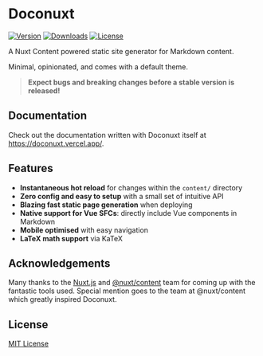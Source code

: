 # Doconuxt

[npm]: https://www.npmjs.com/package/doconuxt "Package"
[license]: https://github.com/AaronCQL/doconuxt/blob/master/LICENSE "License"

[![Version](https://img.shields.io/npm/v/doconuxt)][npm]
[![Downloads](https://img.shields.io/npm/dm/doconuxt)][npm]
[![License](https://img.shields.io/npm/l/doconuxt)][license]

A Nuxt Content powered static site generator for Markdown content.

Minimal, opinionated, and comes with a default theme.

> **Expect bugs and breaking changes before a stable version is released!**

## Documentation

Check out the documentation written with Doconuxt itself at <https://doconuxt.vercel.app/>.

## Features

- **Instantaneous hot reload** for changes within the `content/` directory
- **Zero config and easy to setup** with a small set of intuitive API
- **Blazing fast static page generation** when deploying
- **Native support for Vue SFCs**: directly include Vue components in Markdown
- **Mobile optimised** with easy navigation
- **LaTeX math support** via KaTeX

## Acknowledgements

Many thanks to the [Nuxt.js](https://nuxtjs.org/) and [@nuxt/content](https://content.nuxtjs.org/) team for coming up with the fantastic tools used. Special mention goes to the team at @nuxt/content which greatly inspired Doconuxt.

## License

[MIT License][license]
